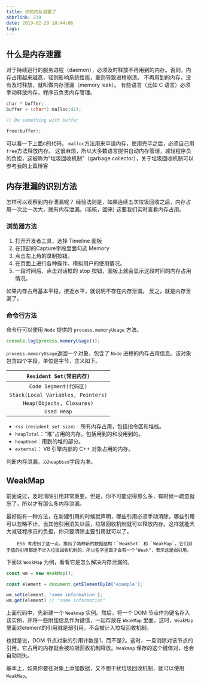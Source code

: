 ```yaml
---
title: 你的内存泄露了
abbrlink: 230
date: 2019-02-20 18:44:06
tags:
---
```




## 什么是内存泄露

​		对于持续运行的服务进程（daemon），必须及时释放不再用到的内存。否则，内存占用越来越高，轻则影响系统性能，重则导致进程崩溃。 不再用到的内存，没有及时释放，就叫做内存泄漏（memory leak）。 有些语言（比如 C 语言）必须手动释放内存，程序员负责内存管理。

<!--more-->

```c
char * buffer;
buffer = (char*) malloc(42);

// Do something with buffer

free(buffer);

```

可以看一下上面c的代码， `malloc`方法用来申请内存，使用完毕之后，必须自己用`free`方法释放内存。 这很麻烦，所以大多数语言提供自动内存管理，减轻程序员的负担，这被称为"垃圾回收机制"（garbage collector），关于垃圾回收机制可以参考我的上篇博客



## 内存泄漏的识别方法

 怎样可以观察到内存泄漏呢？ 经验法则是，如果连续五次垃圾回收之后，内存占用一次比一次大，就有内存泄漏。(咳咳，回来) 这要我们实时查看内存占用。 



### 浏览器方法

1. 打开开发者工具，选择 Timeline 面板
2. 在顶部的Capture字段里面勾选 Memory
3. 点击左上角的录制按钮。
4. 在页面上进行各种操作，模拟用户的使用情况。
5. 一段时间后，点击对话框的 stop 按钮，面板上就会显示这段时间的内存占用情况。

如果内存占用基本平稳，接近水平，就说明不存在内存泄漏。 反之，就是内存泄漏了。



### 命令行方法

命令行可以使用 `Node` 提供的 `process.memoryUsage` 方法。

```js
console.log(process.memoryUsage());
```

`process.memoryUsage`返回一个对象，包含了 `Node` 进程的内存占用信息。该对象包含四个字段，单位是字节，含义如下。

|      `Resident Set(常驻内存)`      |
| :--------------------------------: |
|       `Code Segment(代码区)`       |
| `Stack(Local Variables, Pointers)` |
|     `Heap(Objects, Closures)`      |
|            `Used Heap`             |

- `rss（resident set size）`：所有内存占用，包括指令区和堆栈。
- `heapTotal`："堆"占用的内存，包括用到的和没用到的。
- `heapUsed`：用到的堆的部分。
- `external`： V8 引擎内部的 C++ 对象占用的内存。

判断内存泄漏，以`heapUsed`字段为准。



## WeakMap

​		前面说过，及时清除引用非常重要。但是，你不可能记得那么多，有时候一疏忽就忘了，所以才有那么多内存泄漏。

​		最好能有一种方法，在新建引用的时候就声明，哪些引用必须手动清除，哪些引用可以忽略不计，当其他引用消失以后，垃圾回收机制就可以释放内存。这样就能大大减轻程序员的负担，你只要清除主要引用就可以了。

 		ES6 考虑到了这一点，推出了两种新的数据结构：`WeakSet` 和 `WeakMap`。它们对于值的引用都是不计入垃圾回收机制的，所以名字里面才会有一个"Weak"，表示这是弱引用。 

下面以 `WeakMap` 为例，看看它是怎么解决内存泄漏的。

```js
const wm = new WeakMap();

const element = document.getElementById('example');

wm.set(element, 'some information');
wm.get(element) // "some information"
```

上面代码中，先新建一个 `Weakmap` 实例。然后，将一个 DOM 节点作为键名存入该实例，并将一些附加信息作为键值，一起存放在 `WeakMap` 里面。这时，`WeakMap` 里面对element的引用就是弱引用，不会被计入垃圾回收机制。

也就是说，DOM 节点对象的引用计数是1，而不是2。这时，一旦消除对该节点的引用，它占用的内存就会被垃圾回收机制释放。`Weakmap` 保存的这个键值对，也会自动消失。

基本上，如果你要往对象上添加数据，又不想干扰垃圾回收机制，就可以使用 `WeakMap`。

